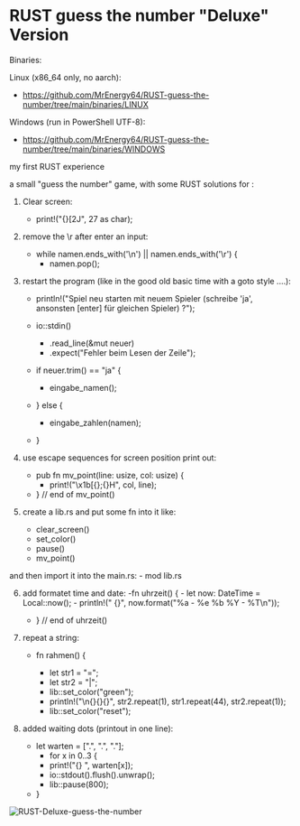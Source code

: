 # RUST guess the number "Deluxe" Version

Binaries:

Linux (x86_64 only, no aarch):
- https://github.com/MrEnergy64/RUST-guess-the-number/tree/main/binaries/LINUX

Windows (run in PowerShell UTF-8):
- https://github.com/MrEnergy64/RUST-guess-the-number/tree/main/binaries/WINDOWS


my first RUST experience

a small "guess the number" game, with some RUST solutions for :

1. Clear screen:
	- print!("{}[2J", 27 as char);
  
2. remove the \r after enter an input:
	- while namen.ends_with('\n') || namen.ends_with('\r') {
		- namen.pop();
    
3. restart the program (like in the good old basic time with a goto style  ....):

	- println!("Spiel neu starten mit neuem Spieler (schreibe 'ja', ansonsten [enter] für gleichen Spieler) ?");
  
  	- io::stdin()
  		- .read_line(&mut neuer)
  		- .expect("Fehler beim Lesen der Zeile");
  	- if neuer.trim() == "ja" {
  		- eingabe_namen();
  	- } else {
  		- eingabe_zahlen(namen);
  	- }

4. use escape sequences for screen position print out:
	- pub fn mv_point(line: usize, col: usize) {
		- print!("\x1b[{};{}H", col, line);
	- } // end of mv_point()

5. create a lib.rs and put some fn into it like:
	- clear_screen()
	- set_color()
	- pause()
	- mv_point()
	
and then import it into the main.rs:
	- mod lib.rs

6. add formatet time and date:
	-fn uhrzeit() {
		- let now: DateTime<Local> = Local::now();
		- println!("	{}", now.format("%a - %e %b %Y  - %T\n"));
	- } // end of uhrzeit()
	
7. repeat a string:

	- fn rahmen() {

		- let str1 = "=";
		- let str2 = "|";
		- lib::set_color("green");
		- println!("\n{}{}{}", str2.repeat(1), str1.repeat(44), str2.repeat(1));
		- lib::set_color("reset");

8. added waiting dots (printout in one line):
	- let warten = [".", ".", "."];
		- for x in 0..3 {
		- print!("{} ", warten[x]);
		- io::stdout().flush().unwrap();
		- lib::pause(800);
	- }
	



![RUST-Deluxe-guess-the-number](https://user-images.githubusercontent.com/58075655/201511823-c1f5fcae-988c-4ed9-a5a1-c58a0bb5f5cd.gif)



	
